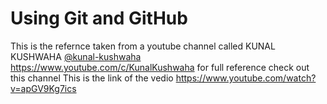 # Using Git and GitHub
This is the refernce taken from a youtube channel called KUNAL KUSHWAHA [@kunal-kushwaha](https://github.com/kunal-kushwaha)
  https://www.youtube.com/c/KunalKushwaha
for full reference check out this channel
  This is the link of the vedio
  https://www.youtube.com/watch?v=apGV9Kg7ics
